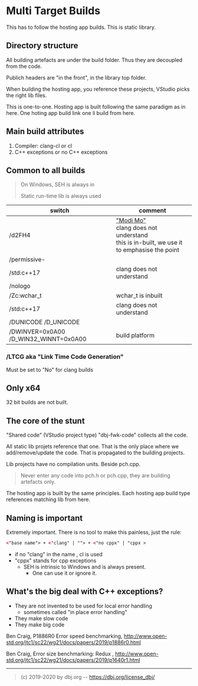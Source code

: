 
# Multi Target Builds

This has to follow the hosting app builds. This is static library.

## Directory structure

All building artefacts are under the build folder. Thus they are decoupled from the code.

Publich headers are "in the front", in the library top folder.

When building the hosting app, you reference these projects, VStudio picks the right lib files. 

This is one-to-one. Hosting app is built following the same paradigm as in here. One hoting app build link one li build from here.

## Main build attributes

1. Compiler: clang-cl  or cl
2. C++ exceptions or no C++ exceptions

## Common to all builds

> On Windows, SEH is always in
>
> Static run-time lib is always used

| switch | comment
|--------|-------------
| /d2FH4 | ["Modi Mo"](https://devblogs.microsoft.com/cppblog/making-cpp-exception-handling-smaller-x64/) <br/> clang does not understand <br/> this is in-built, we use it to emphasise the point
| /permissive- |
| /std:c++17 | clang does not understand
| /nologo | 
| /Zc:wchar_t  | wchar_t is inbuilt
| /std:c++17 | clang does not understand
| /DUNICODE /D_UNICODE |
| /DWINVER=0x0A00 /D_WIN32_WINNT=0x0A00 | build platform

### /LTCG aka "Link Time Code Generation" 

Must be set to "No" for clang builds

## Only x64

32 bit builds are not built.

## The core of the stunt

"Shared code"  (VStudio project type) "dbj-fwk-code" collects all the code.

All static lib projets reference that one. That is the only place where we add/remove/update the code. That is propagated to the building projects.

Lib projects have no compilation units. Beside pch.cpp.

> Never enter any code into pch.h or pch.cpp, they are building artefacts only.

The hosting app is built by the same principles. Each hosting app build type references matching lib from here.

## Naming is important

Extremely important. There is no tool to make this painless, just the rule:
```xml
<"base name"> + <"clang" | ""> + <"no cppx" | "cppx >
```

- if no "clang" in the name , cl is used
- "cppx" stands for cpp exceptions
  - SEH is intrinsic to Windows and is always present. 
    - One can use it or ignore it.

## What's the big deal with C++ exceptions?

- They are not invented to be used for local error handling
  - sometimes called "in place error handling"
- They make slow code
- They make big code

 Ben Craig, P1886R0 Error speed benchmarking, http://www.open-std.org/jtc1/sc22/wg21/docs/papers/2019/p1886r0.html

 Ben Craig, Error size benchmarking: Redux , http://www.open-std.org/jtc1/sc22/wg21/docs/papers/2019/p1640r1.html

---
> (c) 2019-2020 by dbj.org   -- https://dbj.org/license_dbj/